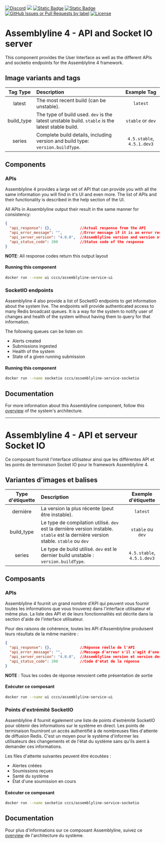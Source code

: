 [![Discord](https://img.shields.io/badge/chat-on%20discord-7289da.svg?sanitize=true)](https://discord.gg/GUAy9wErNu)
[![](https://img.shields.io/discord/908084610158714900)](https://discord.gg/GUAy9wErNu)
[![Static Badge](https://img.shields.io/badge/github-assemblyline-blue?logo=github)](https://github.com/CybercentreCanada/assemblyline)
[![Static Badge](https://img.shields.io/badge/github-assemblyline--ui-blue?logo=github)](https://github.com/CybercentreCanada/assemblyline-ui)
[![GitHub Issues or Pull Requests by label](https://img.shields.io/github/issues/CybercentreCanada/assemblyline/ui)](https://github.com/CybercentreCanada/assemblyline/issues?q=is:issue+is:open+label:ui)
[![License](https://img.shields.io/github/license/CybercentreCanada/assemblyline-ui)](./LICENSE.md)

# Assemblyline 4 - API and Socket IO server

This component provides the User Interface as well as the different APIs and socketio endpoints for the Assemblyline 4 framework.

## Image variants and tags

| **Tag Type** | **Description**                                                                                  |      **Example Tag**       |
| :----------: | :----------------------------------------------------------------------------------------------- | :------------------------: |
|    latest    | The most recent build (can be unstable).                                                         |          `latest`          |
|  build_type  | The type of build used. `dev` is the latest unstable build. `stable` is the latest stable build. |     `stable` or `dev`      |
|    series    | Complete build details, including version and build type: `version.buildType`.                   | `4.5.stable`, `4.5.1.dev3` |

## Components

### APIs

Assemblyline 4 provides a large set of API that can provide you with all the same information you will find in it's UI and even more. The list of APIs and their functionality is described in the help section of the UI.

All APIs in Assemblyline output their result in the same manner for consistency:

```json
{
  "api_response": {},             //Actual response from the API
  "api_error_message": "",        //Error message if it is an error response
  "api_server_version": "4.0.0",  //Assemblyline version and version of the different component
  "api_status_code": 200          //Status code of the response
}
```

**NOTE**: All response codes return this output layout

#### Running this component

```bash
docker run --name ui cccs/assemblyline-service-ui
```

### SocketIO endpoints

Assemblyline 4 also provide a list of SocketIO endpoints to get information about the system live. The endpoints will provide authenticated access to many Redis broadcast queues. It is a way for the system to notify user of changes and health of the system without having them to query for that information.

The following queues can be listen on:

- Alerts created
- Submissions ingested
- Health of the system
- State of a given running submission

#### Running this component

```bash
docker run --name socketio cccs/assemblyline-service-socketio
```

## Documentation

For more information about this Assemblyline component, follow this [overview](https://cybercentrecanada.github.io/assemblyline4_docs/overview/architecture/) of the system's architecture.

---

# Assemblyline 4 - API et serveur Socket IO

Ce composant fournit l'interface utilisateur ainsi que les différentes API et les points de terminaison Socket IO pour le framework Assemblyline 4.

## Variantes d'images et balises

| **Type d'étiquette** | **Description**                                                                                                                    |  **Exemple d'étiquette**   |
| :------------------: | :--------------------------------------------------------------------------------------------------------------------------------- | :------------------------: |
|       dernière       | La version la plus récente (peut être instable).                                                                                   |          `latest`          |
|      build_type      | Le type de compilation utilisé. `dev` est la dernière version instable. `stable` est la dernière version stable. `stable` ou `dev` |     `stable` ou `dev`      |
|        series        | Le type de build utilisé. `dev` est le dernier build unstable : `version.buildType`.                                               | `4.5.stable`, `4.5.1.dev3` |

## Composants

### APIs

Assemblyline 4 fournit un grand nombre d'API qui peuvent vous fournir toutes les informations que vous trouverez dans l'interface utilisateur et même plus. La liste des API et de leurs fonctionnalités est décrite dans la section d'aide de l'interface utilisateur.

Pour des raisons de cohérence, toutes les API d'Assemblyline produisent leurs résultats de la même manière :

```json
{
  "api_response": {},             //Réponse réelle de l'API
  "api_error_message": "",        //Message d'erreur s'il s'agit d'une réponse d'erreur
  "api_server_version": "4.0.0",  //Assemblyline version et version des différents composants
  "api_status_code": 200          //Code d'état de la réponse
}
```

**NOTE** : Tous les codes de réponse renvoient cette présentation de sortie

#### Exécuter ce composant

```bash
docker run --name ui cccs/assemblyline-service-ui
```

### Points d'extrémité SocketIO

Assemblyline 4 fournit également une liste de points d'extrémité SocketIO pour obtenir des informations sur le système en direct. Les points de terminaison fourniront un accès authentifié à de nombreuses files d'attente de diffusion Redis. C'est un moyen pour le système d'informer les utilisateurs des changements et de l'état du système sans qu'ils aient à demander ces informations.

Les files d'attente suivantes peuvent être écoutées :

- Alertes créées
- Soumissions reçues
- Santé du système
- État d'une soumission en cours

#### Exécuter ce composant

```bash
docker run --name socketio cccs/assemblyline-service-socketio
```

## Documentation

Pour plus d'informations sur ce composant Assemblyline, suivez ce [overview](https://cybercentrecanada.github.io/assemblyline4_docs/overview/architecture/) de l'architecture du système.
